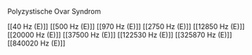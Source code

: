 Polyzystische Ovar Syndrom

[[40 Hz (E)]]
[[500 Hz (E)]]
[[970 Hz (E)]]
[[2750 Hz (E)]]
[[12850 Hz (E)]]
[[20000 Hz (E)]]
[[37500 Hz (E)]]
[[122530 Hz (E)]]
[[325870 Hz (E)]]
[[840020 Hz (E)]]